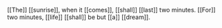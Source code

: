 [[The]] [[sunrise]], when it [[comes]], [[shall]] [[last]] two minutes. [[For]] two minutes, [[life]] [[shall]] be but [[a]] [[dream]].